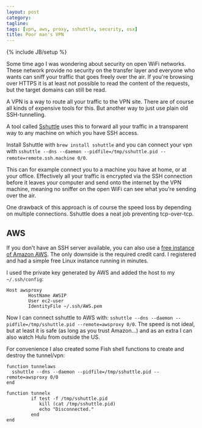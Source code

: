 ```yaml
---
layout: post
category: 
tagline: 
tags: [vpn, aws, proxy, sshuttle, security, osx]
title: Poor man's VPN
---
```

{% include JB/setup %}

Some time ago I was wondering about security on open WiFi networks. These network provide no security on the transfer layer and everyone who wants can sniff your traffic that goes freely over the air. If you're browsing over HTTPS it is at least not possible to read the content of the requests, but the target domains can still be read.

A VPN is a way to route all your traffic to the VPN site. There are of course all kinds of expensive tools for this. But another way to just use plain old SSH-tunnelling.

A tool called [Sshuttle](https://github.com/apenwarr/sshuttle) uses this to forward all your traffic in a transparent way to any machine on which you have SSH access.

Install Sshuttle with `brew install sshuttle` and you can connect your vpn with `sshuttle --dns --daemon --pidfile=/tmp/sshuttle.pid --remote=remote.ssh.machine 0/0`.

This can for example connect you to a machine you have at home, or at your office. Effectively all your traffic is encrypted via the SSH connection before it leaves your computer and send onto the internet by the VPN machine, meaning no sniffer on the open WiFi can see what you're sending over the air.

One drawback of this approach is of course the speed loss by depending on multiple connections. Sshuttle does a neat job preventing tcp-over-tcp.

## AWS
If you don't have an SSH server available, you can also use a [free instance of Amazon AWS](https://aws.amazon.com/free/). The only downside is the required credit card. I registered and had a simple free Linux instance running in minutes. 

I used the private key generated by AWS and added the host to my `~/.ssh/config`:

```
Host awsproxy
        HostName AWSIP
        User ec2-user
        IdentityFile ~/.ssh/AWS.pem
```

Now I can connect sshuttle to AWS with: `sshuttle --dns --daemon --pidfile=/tmp/sshuttle.pid --remote=awsproxy 0/0`.
The speed is not ideal, but at least it is safe (as long as you trust Amazon...) and as an extra I can also watch Hulu from outside the US. 

For convenience I also created some Fish shell functions to create and destroy the tunnel/vpn:

```fish
function tunnelaws
  sshuttle --dns --daemon --pidfile=/tmp/sshuttle.pid --remote=awsproxy 0/0
end

function tunnelx
         if test -f /tmp/sshuttle.pid
            kill (cat /tmp/sshuttle.pid)
            echo "Disconnected."
         end
end
```